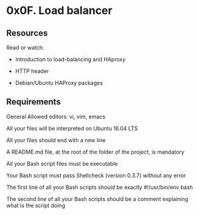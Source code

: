 # 0x0F. Load balancer

## Resources
Read or watch:

 - Introduction to load-balancing and HAproxy

 - HTTP header

 - Debian/Ubuntu HAProxy packages

## Requirements
General
  Allowed editors: vi, vim, emacs

  All your files will be interpreted on Ubuntu 16.04 LTS

  All your files should end with a new line

  A README.md file, at the root of the folder of the project, is mandatory

  All your Bash script files must be executable

  Your Bash script must pass Shellcheck (version 0.3.7) without any error

  The first line of all your Bash scripts should be exactly #!/usr/bin/env bash

  The second line of all your Bash scripts should be a comment explaining what is the script doing
